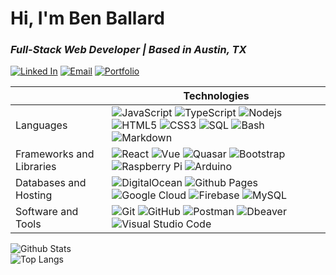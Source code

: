 # Hi, I'm Ben Ballard

### _Full-Stack Web Developer | Based in Austin, TX_

[![Linked In](https://img.shields.io/badge/LinkedIn-886FBF?style=flat&logo=LinkedIn&logoColor=white)](https://www.linkedin.com/in/benjamin-d-ballard)
[![Email](https://img.shields.io/badge/Email-886FBF?style=flat&logo=Gmail&logoColor=white)](mailto:benb971@gmail.com?subject=Greetings%20from%20github)
[![Portfolio](https://img.shields.io/badge/Portfolio-886FBF?style=flat&logo=googlehome&logoColor=white)](https://benballard.dev)

|  | Technologies |
| ---------- | ---- |
| Languages | ![JavaScript](https://img.shields.io/badge/-JavaScript-BAA616?logo=JavaScript&logoColor=white) ![TypeScript](https://img.shields.io/badge/-TypeScript-3178C6?logo=typescript&logoColor=white) ![Nodejs](https://img.shields.io/badge/-Nodejs-339933?logo=Node.js&logoColor=white) ![HTML5](https://img.shields.io/badge/-HTML5-E34F26?logo=html5&logoColor=white) ![CSS3](https://img.shields.io/badge/-CSS3-1572B6?logo=css3) ![SQL](https://custom-icon-badges.demolab.com/badge/SQL-4479A1.svg?logo=database&logoColor=white) ![Bash](https://img.shields.io/badge/Bash-4EAA25.svg?logo=gnu-bash&logoColor=white) ![Markdown](https://img.shields.io/badge/Markdown-17181B.svg?logo=markdown&logoColor=white) |  
| Frameworks and Libraries | ![React](https://img.shields.io/badge/-React-0088CC?logo=react&logoColor=white) ![Vue](https://img.shields.io/badge/-Vue.js-4FC08D?logo=vue.js&logoColor=white) ![Quasar](https://img.shields.io/badge/-Quasar-04B4FF?logo=quasar) ![Bootstrap](https://img.shields.io/badge/Bootstrap-7952B3.svg?logo=bootstrap&logoColor=white) ![Raspberry Pi](https://img.shields.io/badge/-Raspberry%20Pi-A22846?logo=Raspberry-Pi) ![Arduino](https://img.shields.io/badge/-Arduino-00878F?logo=Arduino&logoColor=white) |  
| Databases and Hosting | ![DigitalOcean](https://img.shields.io/badge/-Digital%20Ocean-0080FF?logo=digitalocean&logoColor=white) ![Github Pages](https://img.shields.io/badge/GitHub%20Pages-8034A9.svg?logo=github&logoColor=white) ![Google Cloud](https://img.shields.io/badge/Google%20Cloud-4285F4.svg?logo=google-cloud&logoColor=white) ![Firebase](https://img.shields.io/badge/firebase-EB844E.svg?logo=firebase&logoColor=white) ![MySQL](https://img.shields.io/badge/-MySQL-4479A1?logo=mysql&logoColor=white)
| Software and Tools |  ![Git](https://img.shields.io/badge/-Git-F05032?logo=git&logoColor=white) ![GitHub](https://img.shields.io/badge/-GitHub-8034A9?logo=github) ![Postman](https://img.shields.io/badge/Postman-FF6C37?logo=postman&logoColor=white) ![Dbeaver](https://custom-icon-badges.demolab.com/badge/-Dbeaver-382923?logo=dbeaver-mono&logoColor=white) ![Visual Studio Code](https://img.shields.io/badge/Visual%20Studio%20Code-007ACC.svg?logo=visual-studio-code&logoColor=white) |
 
![Github Stats](https://github-readme-stats.vercel.app/api?username=benjamindballard&show_icons=true&theme=gotham&card_width=800)  
![Top Langs](https://github-readme-stats.vercel.app/api/top-langs/?username=benjamindballard&layout=compact&theme=gotham&card_width=800)
